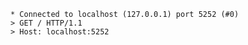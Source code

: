     * Connected to localhost (127.0.0.1) port 5252 (#0)
    > GET / HTTP/1.1
    > Host: localhost:5252
